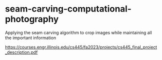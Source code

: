 # seam-carving-computational-photography

Applying the seam carving algorithm to crop images while maintaining all the important information

https://courses.engr.illinois.edu/cs445/fa2023/projects/cs445_final_project_description.pdf
